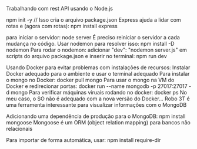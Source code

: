 Trabalhando com rest API usando o Node.js

npm init -y // Isso cria o arquivo package.json
Express ajuda a lidar com rotas e  (agora com rotas):
npm install express

para iniciar o servidor:
node server
É preciso reiniciar o servidor a cada mudança no código. Usar nodemon para resolver isso:
npm install -D nodemon
Para rodar o nodemon:
adicionar "dev": "nodemon server.js" em scripts do arquivo package.json e inserir no terminal:
npm run dev

Usando Docker para evitar problemas com instalações de recursos:
Instalar Docker adequado para o ambiente e usar o terminal adequado
Para instalar o mongo no Docker:
docker pull mongo
Para usar o mongo na VM do Docker e redirecionar portas:
docker run --name mongodb -p 27017:27017 -d mongo
Para verificar máquinas viruais rodando no docker:
docker ps
No meu caso, o SO não é adequado com a nova versão do Docker...
Robo 3T é uma ferramenta interessante para visualizar informações com o MongoDB

Adicionando uma dependência de produção para o MongoDB:
npm install mongoose
Mongoose é um ORM (object relation mapping) para bancos não relacionais

Para importar de forma automática, usar:
npm install require-dir